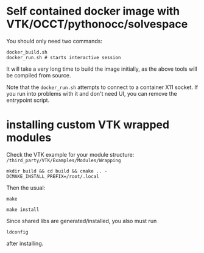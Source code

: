 # Self contained docker image with VTK/OCCT/pythonocc/solvespace

You should only need two commands:

```
docker_build.sh
docker_run.sh # starts interactive session
```

It will take a very long time to build the image initially, as the above tools will be compiled
from source.

Note that the `docker_run.sh` attempts to connect to a container X11 socket. If you run into
problems with it and don't need UI, you can remove the entrypoint script.

# installing custom VTK wrapped modules

Check the VTK example for your module structure: `/third_party/VTK/Examples/Modules/Wrapping`

`mkdir build && cd build && cmake .. -DCMAKE_INSTALL_PREFIX=/root/.local`

Then the usual:

`make`

`make install`

Since shared libs are generated/installed, you also must run

`ldconfig`

after installing.

